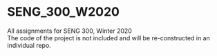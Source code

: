 # SENG_300_W2020

All assignments for SENG 300, Winter 2020</br>
The code of the project is not included and will be re-constructed in an individual repo.
